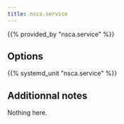 ```yaml
---
title: nsca.service
---
```


{{% provided_by "nsca.service" %}}

## Options

{{% systemd_unit "nsca.service" %}}

## Additionnal notes

Nothing here.